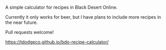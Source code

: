 A simple calculator for recipes in Black Desert Online.

Currently it only works for beer, but I have plans to include more recipes in the near future.

Pull requests welcome!

https://tdodgeco.github.io/bdo-recipe-calculator/